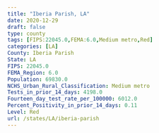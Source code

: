 ```yaml
---
title: "Iberia Parish, LA"
date: 2020-12-29
draft: false
type: county
tags: [FIPS:22045.0,FEMA:6.0,Medium metro,Red]
categories: [LA]
County: Iberia Parish
State: LA
FIPS: 22045.0
FEMA_Region: 6.0
Population: 69830.0
NCHS_Urban_Rural_Classification: Medium metro
Tests_in_prior_14_days: 4198.0
Fourteen_day_test_rate_per_100000: 6012.0
Percent_Positivity_in_prior_14_days: 0.11
Level: Red
url: /states/LA/iberia-parish
---
```



